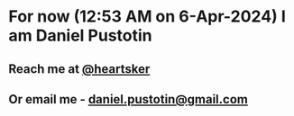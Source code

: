 # For now (12:53 AM on  6-Apr-2024) I am Daniel Pustotin
## Reach me at [@heartsker](https://t.me/heartsker)
## Or email me - daniel.pustotin@gmail.com
